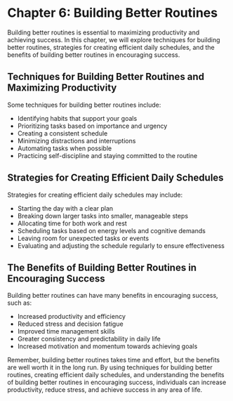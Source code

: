 Chapter 6: Building Better Routines
===================================

Building better routines is essential to maximizing productivity and achieving success. In this chapter, we will explore techniques for building better routines, strategies for creating efficient daily schedules, and the benefits of building better routines in encouraging success.

Techniques for Building Better Routines and Maximizing Productivity
-------------------------------------------------------------------

Some techniques for building better routines include:

* Identifying habits that support your goals
* Prioritizing tasks based on importance and urgency
* Creating a consistent schedule
* Minimizing distractions and interruptions
* Automating tasks when possible
* Practicing self-discipline and staying committed to the routine

Strategies for Creating Efficient Daily Schedules
-------------------------------------------------

Strategies for creating efficient daily schedules may include:

* Starting the day with a clear plan
* Breaking down larger tasks into smaller, manageable steps
* Allocating time for both work and rest
* Scheduling tasks based on energy levels and cognitive demands
* Leaving room for unexpected tasks or events
* Evaluating and adjusting the schedule regularly to ensure effectiveness

The Benefits of Building Better Routines in Encouraging Success
---------------------------------------------------------------

Building better routines can have many benefits in encouraging success, such as:

* Increased productivity and efficiency
* Reduced stress and decision fatigue
* Improved time management skills
* Greater consistency and predictability in daily life
* Increased motivation and momentum towards achieving goals

Remember, building better routines takes time and effort, but the benefits are well worth it in the long run. By using techniques for building better routines, creating efficient daily schedules, and understanding the benefits of building better routines in encouraging success, individuals can increase productivity, reduce stress, and achieve success in any area of life.
